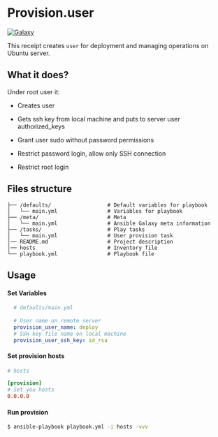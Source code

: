 # Provision.user
[![Galaxy](https://img.shields.io/badge/galaxy-provision.user-blue.svg?style=flat-square)](https://galaxy.ansible.com/khusnetdinov/provision.user/)

This receipt creates `user` for deployment and managing operations on Ubuntu server.

## What it does?

 Under root user it:
 
 * Creates user
 
 * Gets ssh key from local machine and puts to server user authorized_keys
 
 * Grant user sudo without password permissions
 
 * Restrict password login, allow only SSH connection
 
 * Restrict root login

## Files structure

```
├── /defaults/                  # Default variables for playbook
│   └── main.yml                # Variables for playbook
├── /meta/                      # Meta
│   └── main.yml                # Ansible Galaxy meta information
├── /tasks/                     # Play tasks
│   └── main.yml                # User provision task
│── README.md                   # Project description
│── hosts                       # Inventory file
└── playbook.yml                # Playbook file
```

## Usage

#### Set Variables

```yaml
  # defaults/main.yml
 
  # User name on remote server
  provision_user_name: deploy
  # SSH key file name on local machine
  provision_user_ssh_key: id_rsa
```

#### Set provision hosts

```ini
# hosts

[provision]
# Set you hosts
0.0.0.0
```

#### Run provision

```bash
$ ansible-playbook playbook.yml -i hosts -vvv
```
